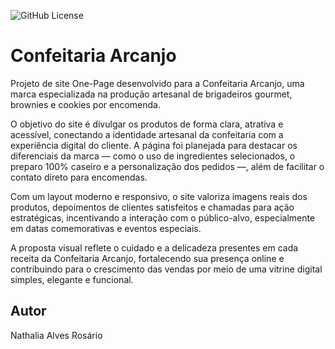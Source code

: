 ![GitHub License](https://img.shields.io/github/license/nathaliaarosario/one-page)


# Confeitaria Arcanjo
Projeto de site One-Page desenvolvido para a Confeitaria Arcanjo, uma marca especializada na produção artesanal de brigadeiros gourmet, brownies e cookies por encomenda.

O objetivo do site é divulgar os produtos de forma clara, atrativa e acessível, conectando a identidade artesanal da confeitaria com a experiência digital do cliente. A página foi planejada para destacar os diferenciais da marca — como o uso de ingredientes selecionados, o preparo 100% caseiro e a personalização dos pedidos —, além de facilitar o contato direto para encomendas.

Com um layout moderno e responsivo, o site valoriza imagens reais dos produtos, depoimentos de clientes satisfeitos e chamadas para ação estratégicas, incentivando a interação com o público-alvo, especialmente em datas comemorativas e eventos especiais.

A proposta visual reflete o cuidado e a delicadeza presentes em cada receita da Confeitaria Arcanjo, fortalecendo sua presença online e contribuindo para o crescimento das vendas por meio de uma vitrine digital simples, elegante e funcional.

## Autor
Nathalia Alves Rosário




